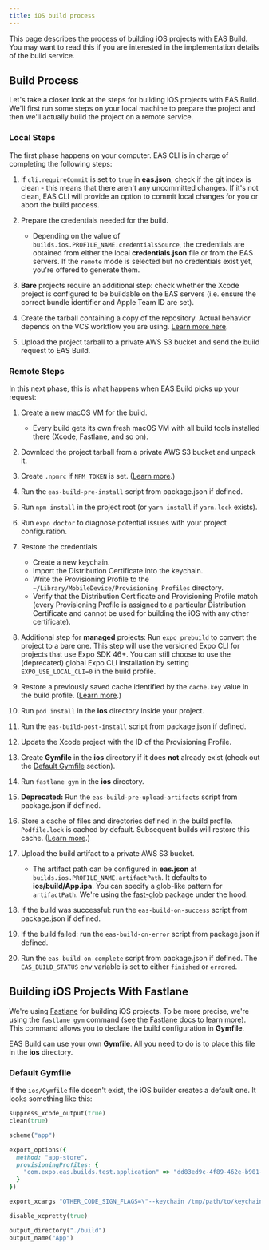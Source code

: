 ```yaml
---
title: iOS build process
---
```


This page describes the process of building iOS projects with EAS Build. You may want to read this if you are interested in the implementation details of the build service.

## Build Process

Let's take a closer look at the steps for building iOS projects with EAS Build. We'll first run some steps on your local machine to prepare the project and then we'll actually build the project on a remote service.

### Local Steps

The first phase happens on your computer. EAS CLI is in charge of completing the following steps:

1. If `cli.requireCommit` is set to `true` in **eas.json**, check if the git index is clean - this means that there aren't any uncommitted changes. If it's not clean, EAS CLI will provide an option to commit local changes for you or abort the build process.
1. Prepare the credentials needed for the build.

   - Depending on the value of `builds.ios.PROFILE_NAME.credentialsSource`, the credentials are obtained from either the local **credentials.json** file or from the EAS servers. If the `remote` mode is selected but no credentials exist yet, you're offered to generate them.

1. **Bare** projects require an additional step: check whether the Xcode project is configured to be buildable on the EAS servers (i.e. ensure the correct bundle identifier and Apple Team ID are set).
1. Create the tarball containing a copy of the repository. Actual behavior depends on the VCS workflow you are using. [Learn more here](https://expo.fyi/eas-vcs-workflow).
1. Upload the project tarball to a private AWS S3 bucket and send the build request to EAS Build.

### Remote Steps

In this next phase, this is what happens when EAS Build picks up your request:

1. Create a new macOS VM for the build.

   - Every build gets its own fresh macOS VM with all build tools installed there (Xcode, Fastlane, and so on).

1. Download the project tarball from a private AWS S3 bucket and unpack it.
1. Create `.npmrc` if `NPM_TOKEN` is set. ([Learn more](/build-reference/private-npm-packages).)
1. Run the `eas-build-pre-install` script from package.json if defined.
1. Run `npm install` in the project root (or `yarn install` if `yarn.lock` exists).
1. Run `expo doctor` to diagnose potential issues with your project configuration.
1. Restore the credentials

   - Create a new keychain.
   - Import the Distribution Certificate into the keychain.
   - Write the Provisioning Profile to the `~/Library/MobileDevice/Provisioning Profiles` directory.
   - Verify that the Distribution Certificate and Provisioning Profile match (every Provisioning Profile is assigned to a particular Distribution Certificate and cannot be used for building the iOS with any other certificate).

1. Additional step for **managed** projects: Run `expo prebuild` to convert the project to a bare one. This step will use the versioned Expo CLI for projects that use Expo SDK 46+. You can still choose to use the (deprecated) global Expo CLI installation by setting `EXPO_USE_LOCAL_CLI=0` in the build profile.
1. Restore a previously saved cache identified by the `cache.key` value in the build profile. ([Learn more](../build/eas-json/).)
1. Run `pod install` in the **ios** directory inside your project.
1. Run the `eas-build-post-install` script from package.json if defined.
1. Update the Xcode project with the ID of the Provisioning Profile.
1. Create **Gymfile** in the **ios** directory if it does **not** already exist (check out the [Default Gymfile](#default-gymfile) section).
1. Run `fastlane gym` in the **ios** directory.
1. **Deprecated:** Run the `eas-build-pre-upload-artifacts` script from package.json if defined.
1. Store a cache of files and directories defined in the build profile. `Podfile.lock` is cached by default. Subsequent builds will restore this cache. ([Learn more](../build/eas-json/).)
1. Upload the build artifact to a private AWS S3 bucket.

   - The artifact path can be configured in **eas.json** at `builds.ios.PROFILE_NAME.artifactPath`. It defaults to **ios/build/App.ipa**. You can specify a glob-like pattern for `artifactPath`. We're using the [fast-glob](https://github.com/mrmlnc/fast-glob#pattern-syntax) package under the hood.

1. If the build was successful: run the `eas-build-on-success` script from package.json if defined.
1. If the build failed: run the `eas-build-on-error` script from package.json if defined.
1. Run the `eas-build-on-complete` script from package.json if defined. The `EAS_BUILD_STATUS` env variable is set to either `finished` or `errored`.

## Building iOS Projects With Fastlane

We're using [Fastlane](https://fastlane.tools/) for building iOS projects. To be more precise, we're using the `fastlane gym` command ([see the Fastlane docs to learn more](https://docs.fastlane.tools/actions/gym/)). This command allows you to declare the build configuration in **Gymfile**.

EAS Build can use your own **Gymfile**. All you need to do is to place this file in the **ios** directory.

### Default Gymfile

If the `ios/Gymfile` file doesn't exist, the iOS builder creates a default one. It looks something like this:

```rb
suppress_xcode_output(true)
clean(true)

scheme("app")

export_options({
  method: "app-store",
  provisioningProfiles: {
    "com.expo.eas.builds.test.application" => "dd83ed9c-4f89-462e-b901-60ae7fe6d737"
  }
})

export_xcargs "OTHER_CODE_SIGN_FLAGS=\"--keychain /tmp/path/to/keychain\""

disable_xcpretty(true)

output_directory("./build")
output_name("App")
```
